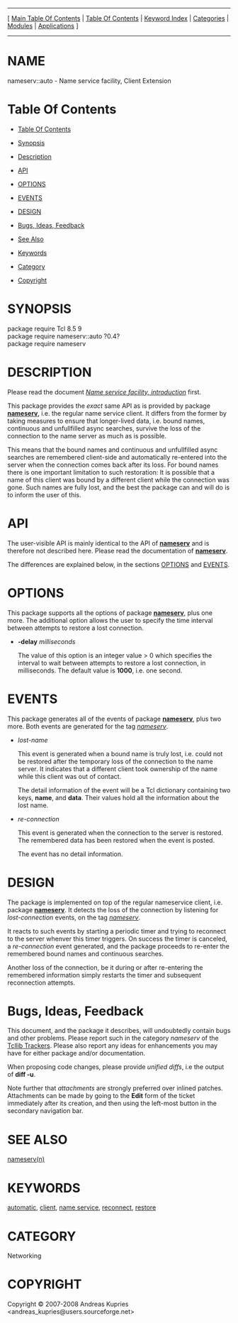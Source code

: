 
[//000000001]: # (nameserv::auto \- Name service facility)
[//000000002]: # (Generated from file 'nns\_auto\.man' by tcllib/doctools with format 'markdown')
[//000000003]: # (Copyright &copy; 2007\-2008 Andreas Kupries <andreas\_kupries@users\.sourceforge\.net>)
[//000000004]: # (nameserv::auto\(n\) 0\.4 tcllib "Name service facility")

<hr> [ <a href="../../../../toc.md">Main Table Of Contents</a> &#124; <a
href="../../../toc.md">Table Of Contents</a> &#124; <a
href="../../../../index.md">Keyword Index</a> &#124; <a
href="../../../../toc0.md">Categories</a> &#124; <a
href="../../../../toc1.md">Modules</a> &#124; <a
href="../../../../toc2.md">Applications</a> ] <hr>

# NAME

nameserv::auto \- Name service facility, Client Extension

# <a name='toc'></a>Table Of Contents

  - [Table Of Contents](#toc)

  - [Synopsis](#synopsis)

  - [Description](#section1)

  - [API](#section2)

  - [OPTIONS](#section3)

  - [EVENTS](#section4)

  - [DESIGN](#section5)

  - [Bugs, Ideas, Feedback](#section6)

  - [See Also](#seealso)

  - [Keywords](#keywords)

  - [Category](#category)

  - [Copyright](#copyright)

# <a name='synopsis'></a>SYNOPSIS

package require Tcl 8\.5 9  
package require nameserv::auto ?0\.4?  
package require nameserv  

# <a name='description'></a>DESCRIPTION

Please read the document *[Name service facility,
introduction](nns\_intro\.md)* first\.

This package provides the *exact* same API as is provided by package
__[nameserv](nns\_client\.md)__, i\.e\. the regular name service client\. It
differs from the former by taking measures to ensure that longer\-lived data,
i\.e\. bound names, continuous and unfullfilled async searches, survive the loss
of the connection to the name server as much as is possible\.

This means that the bound names and continuous and unfullfilled async searches
are remembered client\-side and automatically re\-entered into the server when the
connection comes back after its loss\. For bound names there is one important
limitation to such restoration: It is possible that a name of this client was
bound by a different client while the connection was gone\. Such names are fully
lost, and the best the package can and will do is to inform the user of this\.

# <a name='section2'></a>API

The user\-visible API is mainly identical to the API of
__[nameserv](nns\_client\.md)__ and is therefore not described here\.
Please read the documentation of __[nameserv](nns\_client\.md)__\.

The differences are explained below, in the sections [OPTIONS](#section3)
and [EVENTS](#section4)\.

# <a name='section3'></a>OPTIONS

This package supports all the options of package
__[nameserv](nns\_client\.md)__, plus one more\. The additional option
allows the user to specify the time interval between attempts to restore a lost
connection\.

  - __\-delay__ *milliseconds*

    The value of this option is an integer value > 0 which specifies the
    interval to wait between attempts to restore a lost connection, in
    milliseconds\. The default value is __1000__, i\.e\. one second\.

# <a name='section4'></a>EVENTS

This package generates all of the events of package
__[nameserv](nns\_client\.md)__, plus two more\. Both events are generated
for the tag *[nameserv](nns\_client\.md)*\.

  - *lost\-name*

    This event is generated when a bound name is truly lost, i\.e\. could not be
    restored after the temporary loss of the connection to the name server\. It
    indicates that a different client took ownership of the name while this
    client was out of contact\.

    The detail information of the event will be a Tcl dictionary containing two
    keys, __name__, and __data__\. Their values hold all the information
    about the lost name\.

  - *re\-connection*

    This event is generated when the connection to the server is restored\. The
    remembered data has been restored when the event is posted\.

    The event has no detail information\.

# <a name='section5'></a>DESIGN

The package is implemented on top of the regular nameservice client, i\.e\.
package __[nameserv](nns\_client\.md)__\. It detects the loss of the
connection by listening for *lost\-connection* events, on the tag
*[nameserv](nns\_client\.md)*\.

It reacts to such events by starting a periodic timer and trying to reconnect to
the server whenver this timer triggers\. On success the timer is canceled, a
*re\-connection* event generated, and the package proceeds to re\-enter the
remembered bound names and continuous searches\.

Another loss of the connection, be it during or after re\-entering the remembered
information simply restarts the timer and subsequent reconnection attempts\.

# <a name='section6'></a>Bugs, Ideas, Feedback

This document, and the package it describes, will undoubtedly contain bugs and
other problems\. Please report such in the category *nameserv* of the [Tcllib
Trackers](http://core\.tcl\.tk/tcllib/reportlist)\. Please also report any ideas
for enhancements you may have for either package and/or documentation\.

When proposing code changes, please provide *unified diffs*, i\.e the output of
__diff \-u__\.

Note further that *attachments* are strongly preferred over inlined patches\.
Attachments can be made by going to the __Edit__ form of the ticket
immediately after its creation, and then using the left\-most button in the
secondary navigation bar\.

# <a name='seealso'></a>SEE ALSO

[nameserv\(n\)](nns\_client\.md)

# <a name='keywords'></a>KEYWORDS

[automatic](\.\./\.\./\.\./\.\./index\.md\#automatic),
[client](\.\./\.\./\.\./\.\./index\.md\#client), [name
service](\.\./\.\./\.\./\.\./index\.md\#name\_service),
[reconnect](\.\./\.\./\.\./\.\./index\.md\#reconnect),
[restore](\.\./\.\./\.\./\.\./index\.md\#restore)

# <a name='category'></a>CATEGORY

Networking

# <a name='copyright'></a>COPYRIGHT

Copyright &copy; 2007\-2008 Andreas Kupries <andreas\_kupries@users\.sourceforge\.net>
